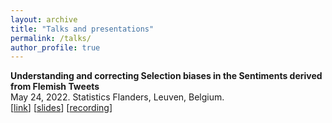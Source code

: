 ```yaml
---
layout: archive
title: "Talks and presentations"
permalink: /talks/
author_profile: true
---
```


**Understanding and correcting Selection biases in the Sentiments derived from Flemish Tweets** <br>
May 24, 2022. Statistics Flanders, Leuven, Belgium. <br> [[link](https://www.vlaanderen.be/statistiek-vlaanderen/sv-seminarie-data-science-voor-openbare-statistieken-onderzoeksresultaten-academische-samenwerking)\]
\[[slides](https://github.com/jtonglet/Twitter-Selection-Bias/blob/main/presentation_slides.pdf)\]
\[[recording](https://www.youtube.com/watch?v=N2mpdJVdt0s)\]
